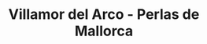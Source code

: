 ---
title: "Villamor del Arco - Perlas de Mallorca"
url: /toledo/villamor-del-arco-perlas-de-mallorca/
shop: regalo
---
